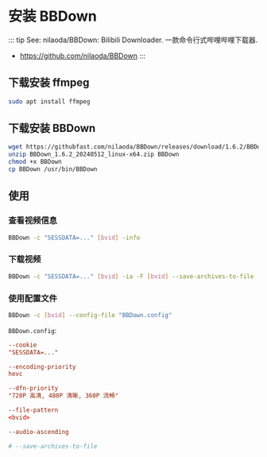 # 安装 BBDown

::: tip See: nilaoda/BBDown: Bilibili Downloader. 一款命令行式哔哩哔哩下载器.
* https://github.com/nilaoda/BBDown
:::

## 下载安装 ffmpeg

```sh
sudo apt install ffmpeg
```

## 下载安装 BBDown

```sh
wget https://githubfast.com/nilaoda/BBDown/releases/download/1.6.2/BBDown_1.6.2_20240512_linux-x64.zip
unzip BBDown_1.6.2_20240512_linux-x64.zip BBDown
chmod +x BBDown
cp BBDown /usr/bin/BBDown
```

## 使用

### 查看视频信息

```sh
BBDown -c "SESSDATA=..." [bvid] -info
```

### 下载视频

```sh
BBDown -c "SESSDATA=..." [bvid] -ia -F [bvid] --save-archives-to-file
```

### 使用配置文件

```sh
BBDown -c [bvid] --config-file "BBDown.config"
```

`BBDown.config`:

```conf
--cookie
"SESSDATA=..."

--encoding-priority
hevc

--dfn-priority
"720P 高清, 480P 清晰, 360P 流畅"

--file-pattern
<bvid>

--audio-ascending

# --save-archives-to-file
```